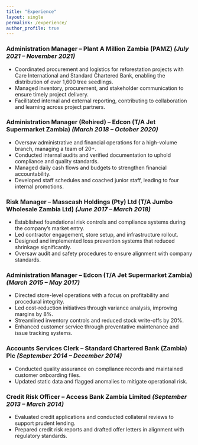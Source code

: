 ```yaml
---
title: "Experience"
layout: single
permalink: /experience/
author_profile: true
---
```




### Administration Manager – Plant A Million Zambia (PAMZ) *(July 2021 – November 2021)*
- Coordinated procurement and logistics for reforestation projects with Care International and Standard Chartered Bank, enabling the distribution of over 1,600 tree seedlings.
- Managed inventory, procurement, and stakeholder communication to ensure timely project delivery.
- Facilitated internal and external reporting, contributing to collaboration and learning across project partners.

### Administration Manager (Rehired) – Edcon (T/A Jet Supermarket Zambia) *(March 2018 – October 2020)*
- Oversaw administrative and financial operations for a high-volume branch, managing a team of 20+.
- Conducted internal audits and verified documentation to uphold compliance and quality standards.
- Managed daily cash flows and budgets to strengthen financial accountability.
- Developed staff schedules and coached junior staff, leading to four internal promotions.

### Risk Manager – Masscash Holdings (Pty) Ltd (T/A Jumbo Wholesale Zambia Ltd) *(June 2017 – March 2018)*
- Established foundational risk controls and compliance systems during the company’s market entry.
- Led contractor engagement, store setup, and infrastructure rollout.
- Designed and implemented loss prevention systems that reduced shrinkage significantly.
- Oversaw audit and safety procedures to ensure alignment with company standards.

### Administration Manager – Edcon (T/A Jet Supermarket Zambia) *(March 2015 – May 2017)*
- Directed store-level operations with a focus on profitability and procedural integrity.
- Led cost-reduction initiatives through variance analysis, improving margins by 8%.
- Streamlined inventory controls and reduced stock write-offs by 20%.
- Enhanced customer service through preventative maintenance and issue tracking systems.

### Accounts Services Clerk – Standard Chartered Bank (Zambia) Plc *(September 2014 – December 2014)*
- Conducted quality assurance on compliance records and maintained customer onboarding files.
- Updated static data and flagged anomalies to mitigate operational risk.

### Credit Risk Officer – Access Bank Zambia Limited *(September 2013 – March 2014)*
- Evaluated credit applications and conducted collateral reviews to support prudent lending.
- Prepared credit risk reports and drafted offer letters in alignment with regulatory standards.

